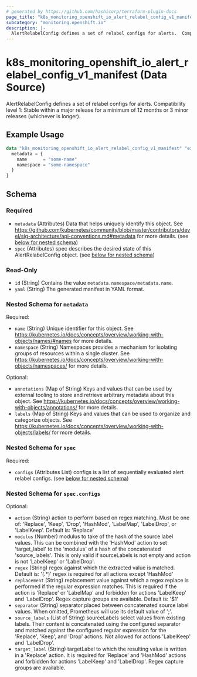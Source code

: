 ```yaml
---
# generated by https://github.com/hashicorp/terraform-plugin-docs
page_title: "k8s_monitoring_openshift_io_alert_relabel_config_v1_manifest Data Source - terraform-provider-k8s"
subcategory: "monitoring.openshift.io"
description: |-
  AlertRelabelConfig defines a set of relabel configs for alerts.  Compatibility level 1: Stable within a major release for a minimum of 12 months or 3 minor releases (whichever is longer).
---
```


# k8s_monitoring_openshift_io_alert_relabel_config_v1_manifest (Data Source)

AlertRelabelConfig defines a set of relabel configs for alerts.  Compatibility level 1: Stable within a major release for a minimum of 12 months or 3 minor releases (whichever is longer).

## Example Usage

```terraform
data "k8s_monitoring_openshift_io_alert_relabel_config_v1_manifest" "example" {
  metadata = {
    name      = "some-name"
    namespace = "some-namespace"
  }
}
```

<!-- schema generated by tfplugindocs -->
## Schema

### Required

- `metadata` (Attributes) Data that helps uniquely identify this object. See https://github.com/kubernetes/community/blob/master/contributors/devel/sig-architecture/api-conventions.md#metadata for more details. (see [below for nested schema](#nestedatt--metadata))
- `spec` (Attributes) spec describes the desired state of this AlertRelabelConfig object. (see [below for nested schema](#nestedatt--spec))

### Read-Only

- `id` (String) Contains the value `metadata.namespace/metadata.name`.
- `yaml` (String) The generated manifest in YAML format.

<a id="nestedatt--metadata"></a>
### Nested Schema for `metadata`

Required:

- `name` (String) Unique identifier for this object. See https://kubernetes.io/docs/concepts/overview/working-with-objects/names/#names for more details.
- `namespace` (String) Namespaces provides a mechanism for isolating groups of resources within a single cluster. See https://kubernetes.io/docs/concepts/overview/working-with-objects/namespaces/ for more details.

Optional:

- `annotations` (Map of String) Keys and values that can be used by external tooling to store and retrieve arbitrary metadata about this object. See https://kubernetes.io/docs/concepts/overview/working-with-objects/annotations/ for more details.
- `labels` (Map of String) Keys and values that can be used to organize and categorize objects. See https://kubernetes.io/docs/concepts/overview/working-with-objects/labels/ for more details.


<a id="nestedatt--spec"></a>
### Nested Schema for `spec`

Required:

- `configs` (Attributes List) configs is a list of sequentially evaluated alert relabel configs. (see [below for nested schema](#nestedatt--spec--configs))

<a id="nestedatt--spec--configs"></a>
### Nested Schema for `spec.configs`

Optional:

- `action` (String) action to perform based on regex matching. Must be one of: 'Replace', 'Keep', 'Drop', 'HashMod', 'LabelMap', 'LabelDrop', or 'LabelKeep'. Default is: 'Replace'
- `modulus` (Number) modulus to take of the hash of the source label values.  This can be combined with the 'HashMod' action to set 'target_label' to the 'modulus' of a hash of the concatenated 'source_labels'. This is only valid if sourceLabels is not empty and action is not 'LabelKeep' or 'LabelDrop'.
- `regex` (String) regex against which the extracted value is matched. Default is: '(.*)' regex is required for all actions except 'HashMod'
- `replacement` (String) replacement value against which a regex replace is performed if the regular expression matches. This is required if the action is 'Replace' or 'LabelMap' and forbidden for actions 'LabelKeep' and 'LabelDrop'. Regex capture groups are available. Default is: '$1'
- `separator` (String) separator placed between concatenated source label values. When omitted, Prometheus will use its default value of ';'.
- `source_labels` (List of String) sourceLabels select values from existing labels. Their content is concatenated using the configured separator and matched against the configured regular expression for the 'Replace', 'Keep', and 'Drop' actions. Not allowed for actions 'LabelKeep' and 'LabelDrop'.
- `target_label` (String) targetLabel to which the resulting value is written in a 'Replace' action. It is required for 'Replace' and 'HashMod' actions and forbidden for actions 'LabelKeep' and 'LabelDrop'. Regex capture groups are available.
